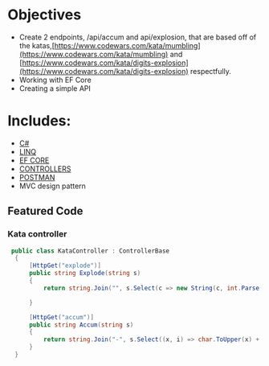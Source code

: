 # Objectives

- Create 2 endpoints, /api/accum and api/explosion, that are based off of the katas,[https://www.codewars.com/kata/mumbling](https://www.codewars.com/kata/mumbling) and [https://www.codewars.com/kata/digits-explosion](https://www.codewars.com/kata/digits-explosion) respectfully.
- Working with EF Core
- Creating a simple API

# Includes: 

- [C#](https://docs.microsoft.com/en-us/dotnet/csharp/)
- [LINQ](https://docs.microsoft.com/en-us/dotnet/csharp/programming-guide/concepts/linq/)
- [EF CORE](https://docs.microsoft.com/en-us/ef/core/)
- [CONTROLLERS](https://docs.microsoft.com/en-us/dotnet/api/system.web.mvc.controller?view=aspnet-mvc-5.2)
- [POSTMAN](https://www.postman.com/)
- MVC design pattern

## Featured Code

### Kata controller

```C#
 public class KataController : ControllerBase
  {
      [HttpGet("explode")]
      public string Explode(string s)
      {
          return string.Join("", s.Select(c => new String(c, int.Parse(c.ToString()))));

      }

      [HttpGet("accum")]
      public string Accum(string s)
      {
          return string.Join("-", s.Select((x, i) => char.ToUpper(x) + new string(char.ToLower(x), i)));
      }
  }
 ```
